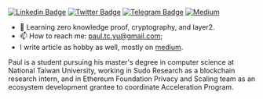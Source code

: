 [![Linkedin Badge](https://img.shields.io/badge/-LinkedIn-0e76a8?style=flat-square&logo=Linkedin&logoColor=white)](https://www.linkedin.com/in/paultsuchunyu/)
[![Twitter Badge](https://img.shields.io/badge/-Twitter-00acee?style=flat-square&logo=Twitter&logoColor=white)](https://twitter.com/nooma4286)
[![Telegram Badge](https://img.shields.io/badge/-Telegram-0088cc?style=flat-square&logo=Telegram&logoColor=white)](https://t.me/nooma42)
[![Medium](https://img.shields.io/badge/Medium-12100E?style=flat-square&logo=medium&logoColor=white)](https://medium.com/@paultcyu)

- 🌱 Learning zero knowledge proof, cryptography, and layer2.
- 📫 How to reach me: paul.tc.yu@gmail.com;
- I write article as hobby as well, mostly on [medium](https://medium.com/@paultcyu).

Paul is a student pursuing his master's degree in computer science at National Taiwan University, working in Sudo Research as a blockchain research intern, and in Ethereum Foundation Privacy and Scaling team as an ecosystem development grantee to coordinate Acceleration Program.
